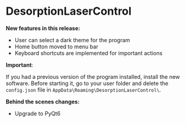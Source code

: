 # DesorptionLaserControl

**New features in this release:**

 - User can select a dark theme for the program
 - Home button moved to menu bar
 - Keyboard shortcuts are implemented for important actions

**Important**:

If you had a previous version of the program installed, install the new software. Before starting it, go to your user folder and delete the `config.json` file in `AppData\Roaming\DesorptionLaserControl\`. 

**Behind the scenes changes:**

 - Upgrade to PyQt6
